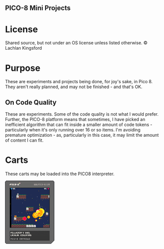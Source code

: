 PICO-8 Mini Projects
--------------------

# License
Shared source, but not under an OS license unless listed otherwise.
© Lachlan Kingsford

# Purpose
These are experiments and projects being done, for joy's sake, in Pico 8. They
aren't really planned, and may not be finished - and that's OK.

## On Code Quality
These are experiments. Some of the code quality is not what I would prefer.
Further, the PICO-8 platform means that sometimes, I have picked an inefficient
algorithm that can fit inside a smaller amount of code tokens - particularly
when it's only running over 16 or so items. I'm avoiding premature
optimization - as, particularly in this case, it may limit the amount of
content I can fit.

# Carts
These carts may be loaded into the PICO8 interpreter.

![Pillowgrim's Duel](/carts/plat1.p8.png)